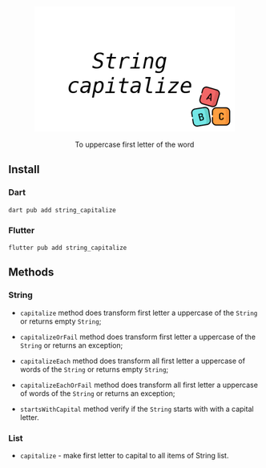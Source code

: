 <p align="center">
    <img src="./doc/assets/banner.png" />
</p>

<p align="center">
    To uppercase first letter of the word
</p>


## Install

### Dart
```shell
dart pub add string_capitalize
```
### Flutter
```shell
flutter pub add string_capitalize
```

## Methods

### String

- `capitalize` method does transform first letter a uppercase of the `String` or returns empty `String`;

- `capitalizeOrFail` method does transform first letter a uppercase of the `String` or returns an exception;

- `capitalizeEach` method does transform all first letter a uppercase of words of the `String` or returns empty `String`;

- `capitalizeEachOrFail` method does transform all first letter a uppercase of words of the `String` or returns an exception;

- `startsWithCapital` method verify if the `String` starts with with a capital letter.

### List<String>

- `capitalize` - make first letter to capital to all items of String list.